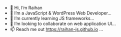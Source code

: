 - 👋 Hi, I’m Raihan
- 👀 I’m a JavaScript & WordPress Web Developer...
- 🌱 I’m currently learning JS frameworks...
- 💞️ I’m looking to collaborate on web application UI...
- 📫 Reach me out https://raihan-js.github.io ...

